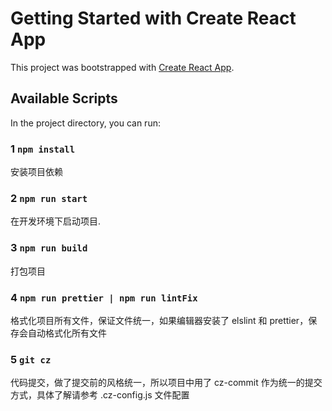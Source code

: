 # Getting Started with Create React App

This project was bootstrapped with [Create React App](https://github.com/facebook/create-react-app).

## Available Scripts

In the project directory, you can run:

### 1 `npm install`

安装项目依赖

### 2 `npm run start`

在开发环境下启动项目.

### 3 `npm run build`

打包项目

### 4 `npm run prettier | npm run lintFix`

格式化项目所有文件，保证文件统一，如果编辑器安装了 elslint 和 prettier，保存会自动格式化所有文件

### 5 `git cz`

代码提交，做了提交前的风格统一，所以项目中用了 cz-commit 作为统一的提交方式，具体了解请参考 .cz-config.js 文件配置
